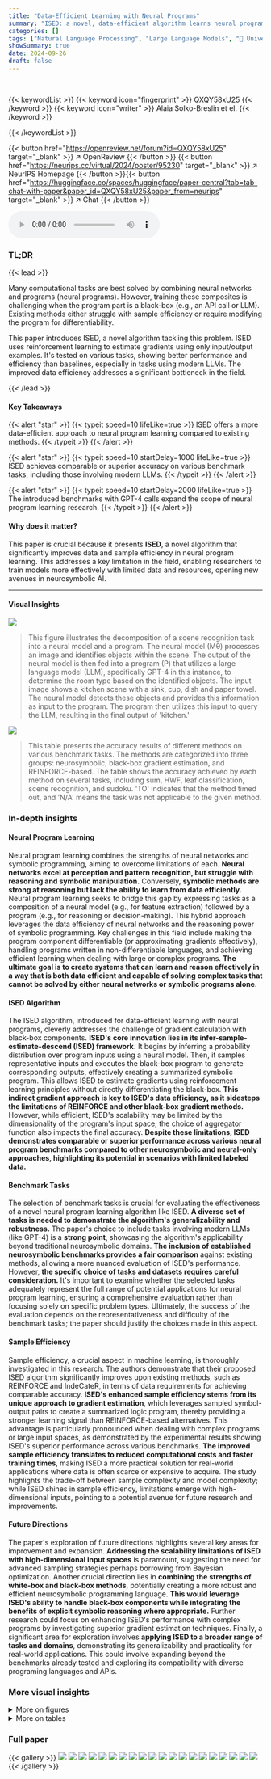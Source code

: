 ```yaml
---
title: "Data-Efficient Learning with Neural Programs"
summary: "ISED: a novel, data-efficient algorithm learns neural programs by sampling from neural predictions to estimate gradients of black-box components, outperforming baselines on various benchmarks."
categories: []
tags: ["Natural Language Processing", "Large Language Models", "🏢 University of Pennsylvania",]
showSummary: true
date: 2024-09-26
draft: false
---
```


<br>

{{< keywordList >}}
{{< keyword icon="fingerprint" >}} QXQY58xU25 {{< /keyword >}}
{{< keyword icon="writer" >}} Alaia Solko-Breslin et el. {{< /keyword >}}
 
{{< /keywordList >}}

{{< button href="https://openreview.net/forum?id=QXQY58xU25" target="_blank" >}}
↗ OpenReview
{{< /button >}}
{{< button href="https://neurips.cc/virtual/2024/poster/95230" target="_blank" >}}
↗ NeurIPS Homepage
{{< /button >}}{{< button href="https://huggingface.co/spaces/huggingface/paper-central?tab=tab-chat-with-paper&paper_id=QXQY58xU25&paper_from=neurips" target="_blank" >}}
↗ Chat
{{< /button >}}



<audio controls>
    <source src="https://ai-paper-reviewer.com/QXQY58xU25/podcast.wav" type="audio/wav">
    Your browser does not support the audio element.
</audio>


### TL;DR


{{< lead >}}

Many computational tasks are best solved by combining neural networks and programs (neural programs).  However, training these composites is challenging when the program part is a black-box (e.g., an API call or LLM). Existing methods either struggle with sample efficiency or require modifying the program for differentiability. 

This paper introduces ISED, a novel algorithm tackling this problem. ISED uses reinforcement learning to estimate gradients using only input/output examples.  It's tested on various tasks, showing better performance and efficiency than baselines, especially in tasks using modern LLMs. The improved data efficiency addresses a significant bottleneck in the field.

{{< /lead >}}


#### Key Takeaways

{{< alert "star" >}}
{{< typeit speed=10 lifeLike=true >}} ISED offers a more data-efficient approach to neural program learning compared to existing methods. {{< /typeit >}}
{{< /alert >}}

{{< alert "star" >}}
{{< typeit speed=10 startDelay=1000 lifeLike=true >}} ISED achieves comparable or superior accuracy on various benchmark tasks, including those involving modern LLMs. {{< /typeit >}}
{{< /alert >}}

{{< alert "star" >}}
{{< typeit speed=10 startDelay=2000 lifeLike=true >}} The introduced benchmarks with GPT-4 calls expand the scope of neural program learning research. {{< /typeit >}}
{{< /alert >}}

#### Why does it matter?
This paper is crucial because it presents **ISED**, a novel algorithm that significantly improves data and sample efficiency in neural program learning.  This addresses a key limitation in the field, enabling researchers to train models more effectively with limited data and resources, opening new avenues in neurosymbolic AI.

------
#### Visual Insights



![](https://ai-paper-reviewer.com/QXQY58xU25/figures_1_1.jpg)

> This figure illustrates the decomposition of a scene recognition task into a neural model and a program. The neural model (Mθ) processes an image and identifies objects within the scene. The output of the neural model is then fed into a program (P) that utilizes a large language model (LLM), specifically GPT-4 in this instance, to determine the room type based on the identified objects. The input image shows a kitchen scene with a sink, cup, dish and paper towel. The neural model detects these objects and provides this information as input to the program. The program then utilizes this input to query the LLM, resulting in the final output of 'kitchen.'





![](https://ai-paper-reviewer.com/QXQY58xU25/tables_3_1.jpg)

> This table presents the accuracy results of different methods on various benchmark tasks. The methods are categorized into three groups: neurosymbolic, black-box gradient estimation, and REINFORCE-based.  The table shows the accuracy achieved by each method on several tasks, including sum, HWF, leaf classification, scene recognition, and sudoku.  'TO' indicates that the method timed out, and 'N/A' means the task was not applicable to the given method.





### In-depth insights


#### Neural Program Learning
Neural program learning combines the strengths of neural networks and symbolic programming, aiming to overcome limitations of each.  **Neural networks excel at perception and pattern recognition, but struggle with reasoning and symbolic manipulation.**  Conversely, **symbolic methods are strong at reasoning but lack the ability to learn from data efficiently.** Neural program learning seeks to bridge this gap by expressing tasks as a composition of a neural model (e.g., for feature extraction) followed by a program (e.g., for reasoning or decision-making). This hybrid approach leverages the data efficiency of neural networks and the reasoning power of symbolic programming.  Key challenges in this field include making the program component differentiable (or approximating gradients effectively), handling programs written in non-differentiable languages, and achieving efficient learning when dealing with large or complex programs.  **The ultimate goal is to create systems that can learn and reason effectively in a way that is both data efficient and capable of solving complex tasks that cannot be solved by either neural networks or symbolic programs alone.**

#### ISED Algorithm
The ISED algorithm, introduced for data-efficient learning with neural programs, cleverly addresses the challenge of gradient calculation with black-box components.  **ISED's core innovation lies in its infer-sample-estimate-descend (ISED) framework.**  It begins by inferring a probability distribution over program inputs using a neural model. Then, it samples representative inputs and executes the black-box program to generate corresponding outputs, effectively creating a summarized symbolic program.  This allows ISED to estimate gradients using reinforcement learning principles without directly differentiating the black-box.  **This indirect gradient approach is key to ISED's data efficiency, as it sidesteps the limitations of REINFORCE and other black-box gradient methods.** However, while efficient, ISED's scalability may be limited by the dimensionality of the program's input space; the choice of aggregator function also impacts the final accuracy.  **Despite these limitations, ISED demonstrates comparable or superior performance across various neural program benchmarks compared to other neurosymbolic and neural-only approaches, highlighting its potential in scenarios with limited labeled data.**

#### Benchmark Tasks
The selection of benchmark tasks is crucial for evaluating the effectiveness of a novel neural program learning algorithm like ISED.  **A diverse set of tasks is needed to demonstrate the algorithm's generalizability and robustness.** The paper's choice to include tasks involving modern LLMs (like GPT-4) is a **strong point**, showcasing the algorithm's applicability beyond traditional neurosymbolic domains.  **The inclusion of established neurosymbolic benchmarks provides a fair comparison** against existing methods, allowing a more nuanced evaluation of ISED's performance.  However, **the specific choice of tasks and datasets requires careful consideration.**  It's important to examine whether the selected tasks adequately represent the full range of potential applications for neural program learning, ensuring a comprehensive evaluation rather than focusing solely on specific problem types.  Ultimately, the success of the evaluation depends on the representativeness and difficulty of the benchmark tasks; the paper should justify the choices made in this aspect.

#### Sample Efficiency
Sample efficiency, a crucial aspect in machine learning, is thoroughly investigated in this research.  The authors demonstrate that their proposed ISED algorithm significantly improves upon existing methods, such as REINFORCE and IndeCateR, in terms of data requirements for achieving comparable accuracy.  **ISED's enhanced sample efficiency stems from its unique approach to gradient estimation**, which leverages sampled symbol-output pairs to create a summarized logic program, thereby providing a stronger learning signal than REINFORCE-based alternatives.  This advantage is particularly pronounced when dealing with complex programs or large input spaces, as demonstrated by the experimental results showing ISED's superior performance across various benchmarks.  **The improved sample efficiency translates to reduced computational costs and faster training times**, making ISED a more practical solution for real-world applications where data is often scarce or expensive to acquire. The study highlights the trade-off between sample complexity and model complexity; while ISED shines in sample efficiency, limitations emerge with high-dimensional inputs, pointing to a potential avenue for future research and improvements.

#### Future Directions
The paper's exploration of future directions highlights several key areas for improvement and expansion.  **Addressing the scalability limitations of ISED with high-dimensional input spaces** is paramount, suggesting the need for advanced sampling strategies perhaps borrowing from Bayesian optimization.  Another crucial direction lies in **combining the strengths of white-box and black-box methods**, potentially creating a more robust and efficient neurosymbolic programming language.  **This would leverage ISED's ability to handle black-box components while integrating the benefits of explicit symbolic reasoning where appropriate.**  Further research could focus on enhancing ISED's performance with complex programs by investigating superior gradient estimation techniques.  Finally, a significant area for exploration involves **applying ISED to a broader range of tasks and domains**, demonstrating its generalizability and practicality for real-world applications. This could involve expanding beyond the benchmarks already tested and exploring its compatibility with diverse programing languages and APIs.


### More visual insights

<details>
<summary>More on figures
</summary>


![](https://ai-paper-reviewer.com/QXQY58xU25/figures_2_1.jpg)

> This figure illustrates the inference pipeline for the leaf classification task. The input is a leaf image, which is processed by a neural model to predict three leaf characteristics: shape, margin, and texture. These characteristics are then used as input to a program, leaf_id, which can be implemented either as a traditional decision tree or as a call to GPT-4. The output of leaf_id is a classification of the leaf species along with a probability score indicating the confidence of the prediction.


![](https://ai-paper-reviewer.com/QXQY58xU25/figures_8_1.jpg)

> This figure shows a comparison of the accuracy over time for the ISED and A-NeSI methods on the 'sum3' task from the MNIST-R benchmark.  The x-axis represents training time in seconds, and the y-axis shows the accuracy.  The blue line and squares represent ISED, while the orange line and circles represent A-NeSI. Shaded areas show standard deviations.  The figure illustrates that ISED achieves higher accuracy more quickly than A-NeSI in the early stages of training.


![](https://ai-paper-reviewer.com/QXQY58xU25/figures_8_2.jpg)

> This figure shows the accuracy of ISED and A-NeSI over training time (in seconds) for the sum3 task from the MNIST-R benchmark.  ISED demonstrates significantly faster learning, reaching a higher accuracy much sooner than A-NeSI, highlighting ISED's greater sample efficiency.  The shaded regions represent standard deviations.


</details>




<details>
<summary>More on tables
</summary>


![](https://ai-paper-reviewer.com/QXQY58xU25/tables_4_1.jpg)
> This table presents the accuracy of different methods on several benchmark tasks.  The methods are categorized into three groups: neurosymbolic methods, black-box gradient estimation methods, and REINFORCE-based methods. The accuracy is presented as a percentage for each method and task.  'TO' indicates that the method timed out on the task, while 'N/A' means the task could not be implemented using that framework.

![](https://ai-paper-reviewer.com/QXQY58xU25/tables_6_1.jpg)
> This table presents the accuracy results of different methods on several benchmark tasks. The methods are categorized into three groups: neurosymbolic, black-box gradient estimation, and REINFORCE-based.  The table shows the performance of each method on various tasks, including sum2, sum3, sum4, HWF, DT leaf, GPT leaf, scene, and sudoku.  'TO' indicates that the method timed out on the specific task, and 'N/A' means that the task was not applicable for that method.

![](https://ai-paper-reviewer.com/QXQY58xU25/tables_7_1.jpg)
> This table presents the accuracy results for three different tasks (sum8, sum12, and sum16) using four different methods (REINFORCE, IndeCateR, IndeCateR+, and ISED) with varying sample counts (k = 80, 800, 120, 1200, 160, 1600).  The tasks involve adding different numbers of MNIST digits. The table demonstrates the sample efficiency of each method by showing how accuracy changes as the number of samples increases.

![](https://ai-paper-reviewer.com/QXQY58xU25/tables_14_1.jpg)
> This table presents the accuracy results of different methods on several benchmark tasks.  The benchmarks are categorized into three types: neurosymbolic, black-box gradient estimation, and REINFORCE-based.  Each row represents a different learning method. Each column represents the accuracy of the method on a specific benchmark.  'TO' indicates that the method timed out on that benchmark, and 'N/A' indicates that the benchmark was not applicable to that method. The table allows for comparison of various approaches to neural program learning.

![](https://ai-paper-reviewer.com/QXQY58xU25/tables_14_2.jpg)
> This table presents the accuracy of different methods on various benchmark tasks.  The methods are categorized into three groups: neurosymbolic, black-box gradient estimation, and REINFORCE-based.  The table shows the accuracy achieved by each method on several tasks, including those involving sum, HWF, leaf classification, scene recognition, and sudoku.  'TO' indicates that the method timed out for the given task, and 'N/A' means the task could not be implemented using that method.

![](https://ai-paper-reviewer.com/QXQY58xU25/tables_15_1.jpg)
> This table presents the accuracy results (%) of different methods on various benchmark tasks.  The methods are categorized into three groups: neurosymbolic methods (DPL, Scallop, A-NeSI), black-box gradient estimation methods (REINFORCE), and REINFORCE-based methods (IndeCateR, NASR, ISED). The benchmarks include tasks from various domains such as sum, HWF, leaf classification, and scene recognition.  'TO' indicates that the method timed out on the task, and 'N/A' indicates that the task could not be implemented with the particular method. ISED represents the proposed method of the paper.

![](https://ai-paper-reviewer.com/QXQY58xU25/tables_15_2.jpg)
> This table presents the accuracy of different methods on several benchmark tasks.  The methods are categorized into three groups: neurosymbolic, black-box gradient estimation, and REINFORCE-based.  The table shows the accuracy for each method on different tasks, with 'TO' indicating a timeout and 'N/A' indicating that the task could not be performed by the given method. This allows for a comparison of the performance of different approaches across various types of tasks.

![](https://ai-paper-reviewer.com/QXQY58xU25/tables_15_3.jpg)
> This table presents a comparison of the accuracy achieved by various methods (DPL, Scallop, A-NeSI, REINFORCE, IndeCateR, NASR, and ISED) on four different MNIST-R tasks: mult2, mod2, less-than, and add-mod-3.  Each task involves performing a specific arithmetic or comparison operation on pairs of handwritten digits from the MNIST dataset. The table shows the accuracy of each method, along with the standard deviation, illustrating the performance variations. This allows for a comparison of the relative performance of different approaches on these tasks.

![](https://ai-paper-reviewer.com/QXQY58xU25/tables_15_4.jpg)
> This table presents the accuracy results for four different MNIST-R tasks (add-sub, equal, not-3-or-4, and count-3-4). It compares the performance of several methods: DPL, Scallop, A-NeSI, REINFORCE, IndeCateR, NASR, and ISED (the proposed method).  The accuracy is given as a percentage, with standard deviations.

![](https://ai-paper-reviewer.com/QXQY58xU25/tables_16_1.jpg)
> This table presents a comparison of the accuracy achieved by different methods (REINFORCE, IndeCateR, IndeCateR+, and ISED) on three tasks (sum8, sum12, and sum16) with varying sample counts (k = 80, 800, 120, 1200, 160, 1600).  The tasks involve adding a certain number of MNIST digits, testing the algorithms' sample efficiency and performance under different input sizes and complexities. The results highlight how the accuracy of each method changes with the increasing sample count and input size.

![](https://ai-paper-reviewer.com/QXQY58xU25/tables_16_2.jpg)
> This table presents the accuracy achieved by four different methods (REINFORCE, IndeCateR, IndeCateR+, and ISED) on three different tasks (sum8, sum12, and sum16) with two different sample counts (k=80/800, k=120/1200, k=160/1600).  The tasks involve adding up to 8, 12, and 16 MNIST digits respectively.  The table shows how the accuracy of each method changes with varying sample counts, demonstrating the sample efficiency of each approach. The results highlight that ISED generally outperforms the other methods, especially with lower sample counts. 

![](https://ai-paper-reviewer.com/QXQY58xU25/tables_16_3.jpg)
> This table presents the accuracy results for three different tasks (sum8, sum12, sum16) under varying sample counts (k=80, 800, 120, 1200, 160, 1600).  The tasks involve adding MNIST digits.  The table compares the performance of four different methods: REINFORCE, IndeCateR, IndeCateR+, and ISED.  It shows how the accuracy of each method changes as the sample count increases for each task, demonstrating the sample efficiency of the algorithms.

</details>




### Full paper

{{< gallery >}}
<img src="https://ai-paper-reviewer.com/QXQY58xU25/1.png" class="grid-w50 md:grid-w33 xl:grid-w25" />
<img src="https://ai-paper-reviewer.com/QXQY58xU25/2.png" class="grid-w50 md:grid-w33 xl:grid-w25" />
<img src="https://ai-paper-reviewer.com/QXQY58xU25/3.png" class="grid-w50 md:grid-w33 xl:grid-w25" />
<img src="https://ai-paper-reviewer.com/QXQY58xU25/4.png" class="grid-w50 md:grid-w33 xl:grid-w25" />
<img src="https://ai-paper-reviewer.com/QXQY58xU25/5.png" class="grid-w50 md:grid-w33 xl:grid-w25" />
<img src="https://ai-paper-reviewer.com/QXQY58xU25/6.png" class="grid-w50 md:grid-w33 xl:grid-w25" />
<img src="https://ai-paper-reviewer.com/QXQY58xU25/7.png" class="grid-w50 md:grid-w33 xl:grid-w25" />
<img src="https://ai-paper-reviewer.com/QXQY58xU25/8.png" class="grid-w50 md:grid-w33 xl:grid-w25" />
<img src="https://ai-paper-reviewer.com/QXQY58xU25/9.png" class="grid-w50 md:grid-w33 xl:grid-w25" />
<img src="https://ai-paper-reviewer.com/QXQY58xU25/10.png" class="grid-w50 md:grid-w33 xl:grid-w25" />
<img src="https://ai-paper-reviewer.com/QXQY58xU25/11.png" class="grid-w50 md:grid-w33 xl:grid-w25" />
<img src="https://ai-paper-reviewer.com/QXQY58xU25/12.png" class="grid-w50 md:grid-w33 xl:grid-w25" />
<img src="https://ai-paper-reviewer.com/QXQY58xU25/13.png" class="grid-w50 md:grid-w33 xl:grid-w25" />
<img src="https://ai-paper-reviewer.com/QXQY58xU25/14.png" class="grid-w50 md:grid-w33 xl:grid-w25" />
<img src="https://ai-paper-reviewer.com/QXQY58xU25/15.png" class="grid-w50 md:grid-w33 xl:grid-w25" />
<img src="https://ai-paper-reviewer.com/QXQY58xU25/16.png" class="grid-w50 md:grid-w33 xl:grid-w25" />
<img src="https://ai-paper-reviewer.com/QXQY58xU25/17.png" class="grid-w50 md:grid-w33 xl:grid-w25" />
<img src="https://ai-paper-reviewer.com/QXQY58xU25/18.png" class="grid-w50 md:grid-w33 xl:grid-w25" />
<img src="https://ai-paper-reviewer.com/QXQY58xU25/19.png" class="grid-w50 md:grid-w33 xl:grid-w25" />
<img src="https://ai-paper-reviewer.com/QXQY58xU25/20.png" class="grid-w50 md:grid-w33 xl:grid-w25" />
{{< /gallery >}}